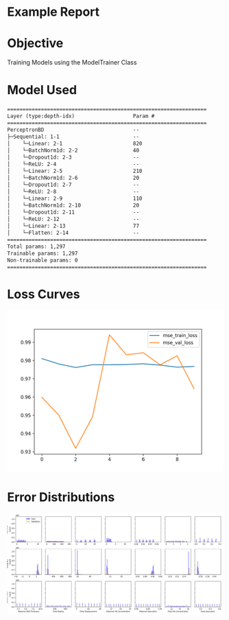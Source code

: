 
Example Report
==============

# Objective


Training Models using the ModelTrainer Class  

# Model Used


```
=================================================================
Layer (type:depth-idx)                   Param #
=================================================================
PerceptronBD                             --
├─Sequential: 1-1                        --
│    └─Linear: 2-1                       820
│    └─BatchNorm1d: 2-2                  40
│    └─Dropout1d: 2-3                    --
│    └─ReLU: 2-4                         --
│    └─Linear: 2-5                       210
│    └─BatchNorm1d: 2-6                  20
│    └─Dropout1d: 2-7                    --
│    └─ReLU: 2-8                         --
│    └─Linear: 2-9                       110
│    └─BatchNorm1d: 2-10                 20
│    └─Dropout1d: 2-11                   --
│    └─ReLU: 2-12                        --
│    └─Linear: 2-13                      77
│    └─Flatten: 2-14                     --
=================================================================
Total params: 1,297
Trainable params: 1,297
Non-trainable params: 0
=================================================================
```  

# Loss Curves
  
  
![Loss Curves](figures/report_epoch10_random_all_2.png)  

# Error Distributions
  
  
![Error Distributions](figures/report_epoch10_random_all_3.png)  
